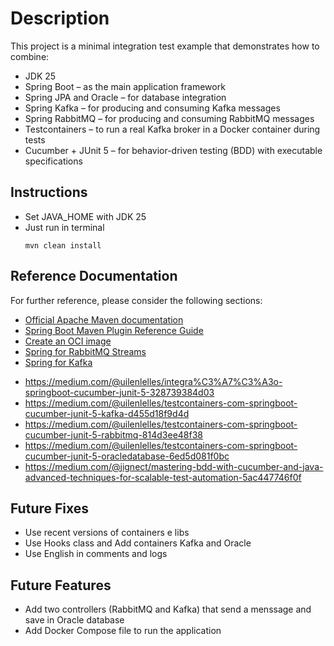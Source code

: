 # Description

This project is a minimal integration test example that demonstrates how to combine:
- JDK 25 
- Spring Boot – as the main application framework
- Spring JPA and Oracle – for database integration
- Spring Kafka – for producing and consuming Kafka messages
- Spring RabbitMQ – for producing and consuming RabbitMQ messages
- Testcontainers – to run a real Kafka broker in a Docker container during tests
- Cucumber + JUnit 5 – for behavior-driven testing (BDD) with executable specifications

## Instructions
- Set JAVA_HOME with JDK 25
- Just run in terminal
	```
	mvn clean install
	```

## Reference Documentation
For further reference, please consider the following sections:

* [Official Apache Maven documentation](https://maven.apache.org/guides/index.html)
* [Spring Boot Maven Plugin Reference Guide](https://docs.spring.io/spring-boot/3.5.6/maven-plugin)
* [Create an OCI image](https://docs.spring.io/spring-boot/3.5.6/maven-plugin/build-image.html)
* [Spring for RabbitMQ Streams](https://docs.spring.io/spring-amqp/reference/stream.html)
* [Spring for Kafka](https://docs.spring.io/spring-kafka/reference/index.html)

- https://medium.com/@uilenlelles/integra%C3%A7%C3%A3o-springboot-cucumber-junit-5-328739384d03
- https://medium.com/@uilenlelles/testcontainers-com-springboot-cucumber-junit-5-kafka-d455d18f9d4d
- https://medium.com/@uilenlelles/testcontainers-com-springboot-cucumber-junit-5-rabbitmq-814d3ee48f38
- https://medium.com/@uilenlelles/testcontainers-com-springboot-cucumber-junit-5-oracledatabase-6ed5d081f0bc
- https://medium.com/@jignect/mastering-bdd-with-cucumber-and-java-advanced-techniques-for-scalable-test-automation-5ac447746f0f

## Future Fixes
* Use recent versions of containers e libs
* Use Hooks class and Add containers Kafka and Oracle
* Use English in comments and logs

## Future Features
* Add two controllers (RabbitMQ and Kafka) that send a menssage and save in Oracle database
* Add Docker Compose file to run the application
